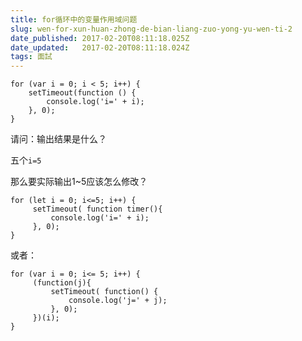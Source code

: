 ```yaml
---
title: for循环中的变量作用域问题
slug: wen-for-xun-huan-zhong-de-bian-liang-zuo-yong-yu-wen-ti-2
date_published: 2017-02-20T08:11:18.025Z
date_updated:   2017-02-20T08:11:18.024Z
tags: 面試
---
```


```
for (var i = 0; i < 5; i++) {
    setTimeout(function () {
        console.log('i=' + i);
    }, 0);
}
```

请问：输出结果是什么？

五个`i=5`

那么要实际输出1~5应该怎么修改？

```
for (let i = 0; i<=5; i++) {
     setTimeout( function timer(){
         console.log('i=' + i);
     }, 0);
}
```

或者：

```
for (var i = 0; i<= 5; i++) {
     (function(j){
         setTimeout( function() {
             console.log('j=' + j);
         }, 0);
     })(i);
}
```
